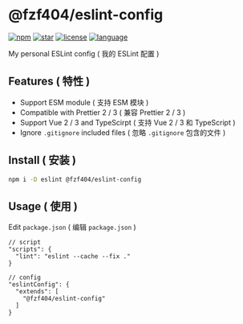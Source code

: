 # @fzf404/eslint-config

[![npm](https://img.shields.io/npm/v/@fzf404/eslint-config?color=f03e3e)](https://npmjs.com/package/@fzf404/eslint-config)
[![star](https://img.shields.io/github/stars/fzf404/eslint-config?color=1c7ed6)](https://github.com/fzf404/eslint-config)
[![license](https://img.shields.io/npm/l/@fzf404/eslint-config?color=37b24d)](https://github.com/fzf404/eslint-config/blob/main/LICENSE)
[![language](https://img.shields.io/badge/language-简体中文-f76707)](https://github.com/fzf404/eslint-config)

My personal ESLint config ( 我的 ESLint 配置 )

## Features ( 特性 )

- Support ESM module ( 支持 ESM 模块 )
- Compatible with Prettier 2 / 3 ( 兼容 Prettier 2 / 3 )
- Support Vue 2 / 3 and TypeScirpt ( 支持 Vue 2 / 3 和 TypeScript )
- Ignore `.gitignore` included files ( 忽略 `.gitignore` 包含的文件 )

## Install ( 安装 )

```bash
npm i -D eslint @fzf404/eslint-config
```

## Usage ( 使用 )

Edit `package.json` ( 编辑 `package.json` )

```jsonc
// script
"scripts": {
  "lint": "eslint --cache --fix ."
}

// config
"eslintConfig": {
  "extends": [
    "@fzf404/eslint-config"
  ]
}
```
